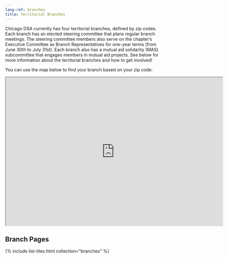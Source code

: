 ```yaml
---
lang-ref: branches
title: Territorial Branches
---
```


Chicago DSA currently has four territorial branches, defined by zip codes. Each branch has an elected steering committee that plans regular branch meetings. The steering committee members also serve on the chapter’s Executive Committee as Branch Representatives for one-year terms (from June 30th to July 31st). Each branch also has a mutual aid solidarity (MAS) subcommittee that engages members in mutual aid projects. See below for more information about the territorial branches and how to get involved!

You can use the map below to find your branch based on your zip code:
<div>
    <div class="overlay" onClick="style.pointerEvents='none'"></div>
    <iframe src="https://www.google.com/maps/d/embed?mid=1K_oj_p3dVTxHI_t5HaF4Mx1heju03cLa&ll=41.817613978000594%2C-87.65426678372957&z=9" width="700" height="480"></iframe>
</div>

## Branch Pages

{% include list-tiles.html collection="branches" %}
